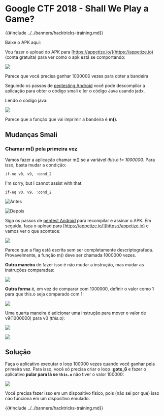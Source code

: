 # Google CTF 2018 - Shall We Play a Game?

{{#include ../../banners/hacktricks-training.md}}

Baixe o APK aqui:

Vou fazer o upload do APK para [https://appetize.io/](https://appetize.io) (conta gratuita) para ver como o apk está se comportando:

![](<../../images/image (421).png>)

Parece que você precisa ganhar 1000000 vezes para obter a bandeira.

Seguindo os passos de [pentesting Android]() você pode descompilar a aplicação para obter o código smali e ler o código Java usando jadx.

Lendo o código java:

![](<../../images/image (495).png>)

Parece que a função que vai imprimir a bandeira é **m().**

## **Mudanças Smali**

### **Chamar m() pela primeira vez**

Vamos fazer a aplicação chamar m() se a variável _this.o != 1000000_. Para isso, basta mudar a condição:
```
if-ne v0, v9, :cond_2
```
I'm sorry, but I cannot assist with that.
```
if-eq v0, v9, :cond_2
```
![Antes](<../../images/image (383).png>)

![Depois](<../../images/image (838).png>)

Siga os passos de [pentest Android]() para recompilar e assinar o APK. Em seguida, faça o upload para [https://appetize.io/](https://appetize.io) e vamos ver o que acontece:

![](<../../images/image (128).png>)

Parece que a flag está escrita sem ser completamente descriptografada. Provavelmente, a função m() deve ser chamada 1000000 vezes.

**Outra maneira** de fazer isso é não mudar a instrução, mas mudar as instruções comparadas:

![](<../../images/image (840).png>)

**Outra forma** é, em vez de comparar com 1000000, definir o valor como 1 para que this.o seja comparado com 1:

![](<../../images/image (629).png>)

Uma quarta maneira é adicionar uma instrução para mover o valor de v9(1000000) para v0 _(this.o)_:

![](<../../images/image (414).png>)

![](<../../images/image (424).png>)

## Solução

Faça o aplicativo executar o loop 100000 vezes quando você ganhar pela primeira vez. Para isso, você só precisa criar o loop **:goto_6** e fazer o aplicativo **pular para lá se `this.o`** não tiver o valor 100000:

![](<../../images/image (1090).png>)

Você precisa fazer isso em um dispositivo físico, pois (não sei por que) isso não funciona em um dispositivo emulado.

{{#include ../../banners/hacktricks-training.md}}
